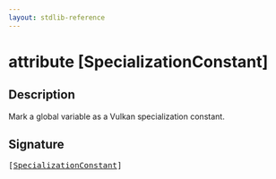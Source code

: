 ```yaml
---
layout: stdlib-reference
---
```


# attribute [SpecializationConstant]

## Description

Mark a global variable as a Vulkan specialization constant.


## Signature

<pre>
[<a href="specializationconstant-0e.html">SpecializationConstant</a>]
</pre>


